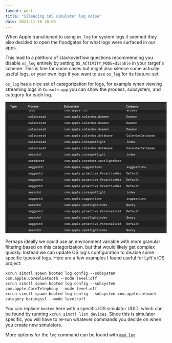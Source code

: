 ```yaml
---
layout: post
title: "Silencing iOS simulator log noise"
date: 2021-11-16 18:00
---
```


When Apple transitioned to using `os_log` for system logs it seemed they
also decided to open the floodgates for what logs were surfaced in our
apps.

This lead to a plethora of stackoverflow questions recommending you
disable `os_log` entirely by setting `OS_ACTIVITY_MODE=disable` in your
target's scheme. This is fine for some cases but might also silence some
actually useful logs, or your own logs if you want to use `os_log` for
its feature-set.

`os_log` has a nice set of categorization for logs, for example when
viewing streaming logs in `Console.app` you can show the process,
subsystem, and category for each log.

![Screenshot of Console.app UI](/images/console-categories.png)

Perhaps ideally we could use an environment variable with more granular
filtering based on this categorization, but that would likely get
complex quickly. Instead we can update OS log's configuration to disable
some specific types of logs. Here are a few examples I found useful for
Lyft's iOS project:

```
xcrun simctl spawn booted log config --subsystem com.apple.CoreBluetooth --mode level:off
xcrun simctl spawn booted log config --subsystem com.apple.CoreTelephony --mode level:off
xcrun simctl spawn booted log config --subsystem com.apple.network --category boringssl --mode level:off
```

You can replace `booted` here with a specific iOS simulator UDID, which
can be found by running `xcrun simctl list devices`. Since this is
simulator specific, you will have to re-run whatever commands you decide
on when you create new simulators.

More options for the `log` command can be found with [`man
log`](https://keith.github.io/xcode-man-pages/log.1.html)
